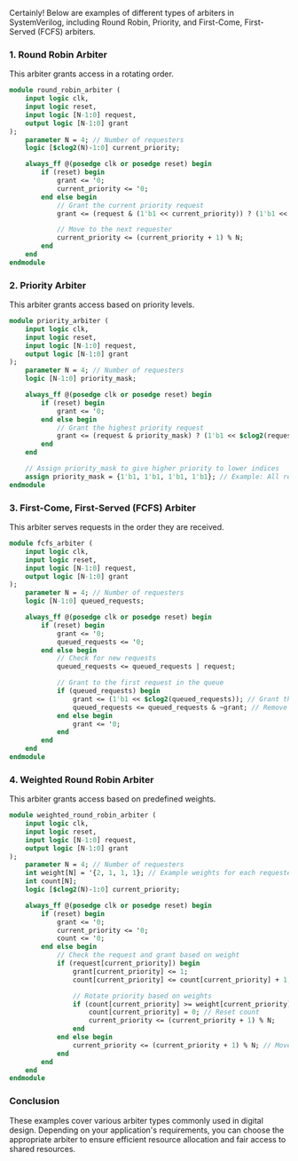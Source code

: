 Certainly! Below are examples of different types of arbiters in SystemVerilog, including Round Robin, Priority, and First-Come, First-Served (FCFS) arbiters.

### 1. Round Robin Arbiter

This arbiter grants access in a rotating order.

```systemverilog
module round_robin_arbiter (
    input logic clk,
    input logic reset,
    input logic [N-1:0] request,
    output logic [N-1:0] grant
);
    parameter N = 4; // Number of requesters
    logic [$clog2(N)-1:0] current_priority;

    always_ff @(posedge clk or posedge reset) begin
        if (reset) begin
            grant <= '0;
            current_priority <= '0;
        end else begin
            // Grant the current priority request
            grant <= (request & (1'b1 << current_priority)) ? (1'b1 << current_priority) : '0';

            // Move to the next requester
            current_priority <= (current_priority + 1) % N;
        end
    end
endmodule
```

### 2. Priority Arbiter

This arbiter grants access based on priority levels.

```systemverilog
module priority_arbiter (
    input logic clk,
    input logic reset,
    input logic [N-1:0] request,
    output logic [N-1:0] grant
);
    parameter N = 4; // Number of requesters
    logic [N-1:0] priority_mask;

    always_ff @(posedge clk or posedge reset) begin
        if (reset) begin
            grant <= '0;
        end else begin
            // Grant the highest priority request
            grant <= (request & priority_mask) ? (1'b1 << $clog2(request)) : '0';
        end
    end

    // Assign priority_mask to give higher priority to lower indices
    assign priority_mask = {1'b1, 1'b1, 1'b1, 1'b1}; // Example: All requests have equal priority
endmodule
```

### 3. First-Come, First-Served (FCFS) Arbiter

This arbiter serves requests in the order they are received.

```systemverilog
module fcfs_arbiter (
    input logic clk,
    input logic reset,
    input logic [N-1:0] request,
    output logic [N-1:0] grant
);
    parameter N = 4; // Number of requesters
    logic [N-1:0] queued_requests;

    always_ff @(posedge clk or posedge reset) begin
        if (reset) begin
            grant <= '0;
            queued_requests <= '0;
        end else begin
            // Check for new requests
            queued_requests <= queued_requests | request;

            // Grant to the first request in the queue
            if (queued_requests) begin
                grant <= (1'b1 << $clog2(queued_requests)); // Grant the first valid request
                queued_requests <= queued_requests & ~grant; // Remove granted request from queue
            end else begin
                grant <= '0;
            end
        end
    end
endmodule
```

### 4. Weighted Round Robin Arbiter

This arbiter grants access based on predefined weights.

```systemverilog
module weighted_round_robin_arbiter (
    input logic clk,
    input logic reset,
    input logic [N-1:0] request,
    output logic [N-1:0] grant
);
    parameter N = 4; // Number of requesters
    int weight[N] = '{2, 1, 1, 1}; // Example weights for each requester
    int count[N];
    logic [$clog2(N)-1:0] current_priority;

    always_ff @(posedge clk or posedge reset) begin
        if (reset) begin
            grant <= '0;
            current_priority <= '0;
            count <= '0;
        end else begin
            // Check the request and grant based on weight
            if (request[current_priority]) begin
                grant[current_priority] <= 1;
                count[current_priority] <= count[current_priority] + 1;

                // Rotate priority based on weights
                if (count[current_priority] >= weight[current_priority]) begin
                    count[current_priority] = 0; // Reset count
                    current_priority <= (current_priority + 1) % N;
                end
            end else begin
                current_priority <= (current_priority + 1) % N; // Move to next requester
            end
        end
    end
endmodule
```

### Conclusion

These examples cover various arbiter types commonly used in digital design. Depending on your application's requirements, you can choose the appropriate arbiter to ensure efficient resource allocation and fair access to shared resources.

